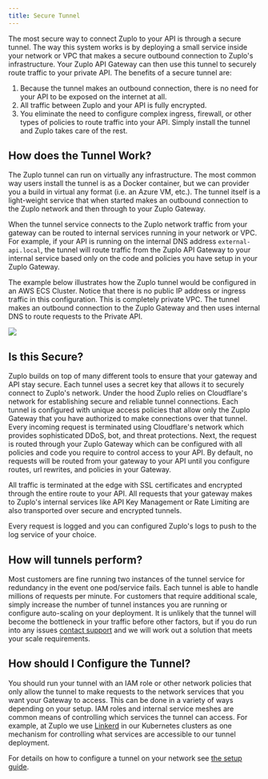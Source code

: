 ```yaml
---
title: Secure Tunnel
---
```


The most secure way to connect Zuplo to your API is through a secure tunnel. The way this system works is by deploying a small service inside your network or VPC that makes a secure outbound connection to Zuplo's infrastructure. Your Zuplo API Gateway can then use this tunnel to securely route traffic to your private API. The benefits of a secure tunnel are:

1. Because the tunnel makes an outbound connection, there is no need for your API to be exposed on the internet at all.
2. All traffic between Zuplo and your API is fully encrypted.
3. You eliminate the need to configure complex ingress, firewall, or other types of policies to route traffic into your API. Simply install the tunnel and Zuplo takes care of the rest.

## How does the Tunnel Work?

The Zuplo tunnel can run on virtually any infrastructure. The most common way users install the tunnel is as a Docker container, but we can provider you a build in virtual any format (i.e. an Azure VM, etc.). The tunnel itself is a light-weight service that when started makes an outbound connection to the Zuplo network and then through to your Zuplo Gateway.

When the tunnel service connects to the Zuplo network traffic from your gateway can be routed to internal services running in your network or VPC. For example, if your API is running on the internal DNS address `external-api.local`, the tunnel will route traffic from the Zuplo API Gateway to your internal service based only on the code and policies you have setup in your Zuplo Gateway.

The example below illustrates how the Zuplo tunnel would be configured in an AWS ECS Cluster. Notice that there is no public IP address or ingress traffic in this configuration. This is completely private VPC. The tunnel makes an outbound connection to the Zuplo Gateway and then uses internal DNS to route requests to the Private API.

![](https://cdn.zuplo.com/assets/fefdc7fb-f3b6-4908-8485-3d20cb769cfd.png)

## Is this Secure?

Zuplo builds on top of many different tools to ensure that your gateway and API stay secure. Each tunnel uses a secret key that allows it to securely connect to Zuplo's network. Under the hood Zuplo relies on Cloudflare's network for establishing secure and reliable tunnel connections. Each tunnel is configured with unique access policies that allow only the Zuplo Gateway that you have authorized to make connections over that tunnel. Every incoming request is terminated using Cloudflare's network which provides sophisticated DDoS, bot, and threat protections. Next, the request is routed through your Zuplo Gateway which can be configured with all policies and code you require to control access to your API. By default, no requests will be routed from your gateway to your API until you configure routes, url rewrites, and policies in your Gateway.

All traffic is terminated at the edge with SSL certificates and encrypted through the entire route to your API. All requests that your gateway makes to Zuplo's internal services like API Key Management or Rate Limiting are also transported over secure and encrypted tunnels.

Every request is logged and you can configured Zuplo's logs to push to the log service of your choice.

## How will tunnels perform?

Most customers are fine running two instances of the tunnel service for redundancy in the event one pod/service fails. Each tunnel is able to handle millions of requests per minute. For customers that require additional scale, simply increase the number of tunnel instances you are running or configure auto-scaling on your deployment. It is unlikely that the tunnel will become the bottleneck in your traffic before other factors, but if you do run into any issues [contact support](mailto:support@zuplo.com) and we will work out a solution that meets your scale requirements.

## How should I Configure the Tunnel?

You should run your tunnel with an IAM role or other network policies that only allow the tunnel to make requests to the network services that you want your Gateway to access. This can be done in a variety of ways depending on your setup. IAM roles and internal service meshes are common means of controlling which services the tunnel can access. For example, at Zuplo we use [Linkerd](https://linkerd.io/) in our Kubernetes clusters as one mechanism for controlling what services are accessible to our tunnel deployment.

For details on how to configure a tunnel on your network see [the setup guide](tunnel-setup.md).
